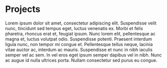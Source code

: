 # Projects

Lorem ipsum dolor sit amet, consectetur adipiscing elit. Suspendisse velit nunc, tincidunt sed tempus eget, luctus venenatis ex. Morbi et felis pharetra, rhoncus erat et, feugiat ipsum. Nunc lorem elit, pellentesque ac magna et, luctus volutpat odio. Suspendisse potenti. Praesent interdum ligula nunc, non tempor mi congue et. Pellentesque tellus neque, lacinia vitae auctor ac, interdum ac mauris. Suspendisse et nunc in nibh iaculis semper vel ac sem. In vel eros eget ipsum semper dapibus vel in nibh. Nunc ac augue id nulla ultrices porta. Nullam consectetur sed purus eu congue.

